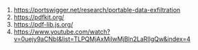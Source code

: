 1. https://portswigger.net/research/portable-data-exfiltration
2. https://pdfkit.org/
3. https://pdf-lib.js.org/
4. https://www.youtube.com/watch?v=0uejy9aCNbI&list=TLPQMjAxMjIwMjBln2LaRIlgQw&index=4
